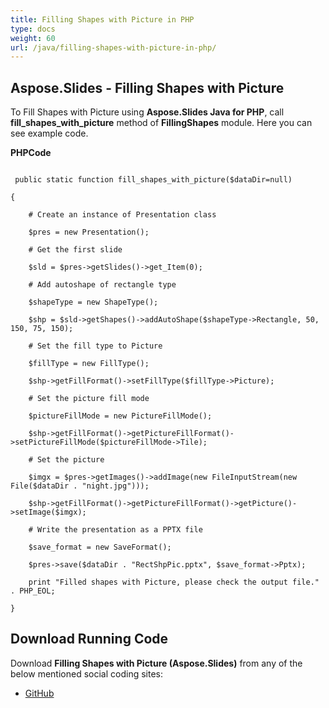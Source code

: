 ```yaml
---
title: Filling Shapes with Picture in PHP
type: docs
weight: 60
url: /java/filling-shapes-with-picture-in-php/
---
```


## **Aspose.Slides - Filling Shapes with Picture**
To Fill Shapes with Picture using **Aspose.Slides Java for PHP**, call **fill_shapes_with_picture** method of **FillingShapes** module. Here you can see example code.

**PHPCode**

```

 public static function fill_shapes_with_picture($dataDir=null)

{

    # Create an instance of Presentation class

    $pres = new Presentation();

    # Get the first slide

    $sld = $pres->getSlides()->get_Item(0);

    # Add autoshape of rectangle type

    $shapeType = new ShapeType();

    $shp = $sld->getShapes()->addAutoShape($shapeType->Rectangle, 50, 150, 75, 150);

    # Set the fill type to Picture

    $fillType = new FillType();

    $shp->getFillFormat()->setFillType($fillType->Picture);

    # Set the picture fill mode

    $pictureFillMode = new PictureFillMode();

    $shp->getFillFormat()->getPictureFillFormat()->setPictureFillMode($pictureFillMode->Tile);

    # Set the picture

    $imgx = $pres->getImages()->addImage(new FileInputStream(new File($dataDir . "night.jpg")));

    $shp->getFillFormat()->getPictureFillFormat()->getPicture()->setImage($imgx);

    # Write the presentation as a PPTX file

    $save_format = new SaveFormat();

    $pres->save($dataDir . "RectShpPic.pptx", $save_format->Pptx);

    print "Filled shapes with Picture, please check the output file." . PHP_EOL;

}

```
## **Download Running Code**
Download **Filling Shapes with Picture (Aspose.Slides)** from any of the below mentioned social coding sites:

- [GitHub](https://github.com/aspose-slides/Aspose.Slides-for-Java/blob/master/Plugins/Aspose_Slides_Java_for_PHP/src/aspose/slides/WorkingWithShapes/FillingShapes.php)
